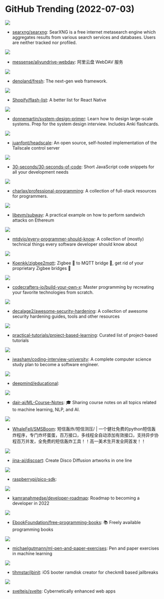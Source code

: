 # GitHub Trending (2022-07-03)

![](https://img.shields.io/badge/Python-New%20131-green?style=flat-square&logo=appveyor)
- [searxng/searxng](https://github.com/searxng/searxng): SearXNG is a free internet metasearch engine which aggregates results from various search services and databases. Users are neither tracked nor profiled.

![](https://img.shields.io/badge/Rust-New%2075-green?style=flat-square&logo=appveyor)
- [messense/aliyundrive-webdav](https://github.com/messense/aliyundrive-webdav): 阿里云盘 WebDAV 服务

![](https://img.shields.io/badge/TypeScript-New%20438-green?style=flat-square&logo=appveyor)
- [denoland/fresh](https://github.com/denoland/fresh): The next-gen web framework.

![](https://img.shields.io/badge/TypeScript-New%20189-green?style=flat-square&logo=appveyor)
- [Shopify/flash-list](https://github.com/Shopify/flash-list): A better list for React Native

![](https://img.shields.io/badge/Python-New%20296-green?style=flat-square&logo=appveyor)
- [donnemartin/system-design-primer](https://github.com/donnemartin/system-design-primer): Learn how to design large-scale systems. Prep for the system design interview. Includes Anki flashcards.

![](https://img.shields.io/badge/Go-New%20118-green?style=flat-square&logo=appveyor)
- [juanfont/headscale](https://github.com/juanfont/headscale): An open source, self-hosted implementation of the Tailscale control server

![](https://img.shields.io/badge/JavaScript-New%20247-green?style=flat-square&logo=appveyor)
- [30-seconds/30-seconds-of-code](https://github.com/30-seconds/30-seconds-of-code): Short JavaScript code snippets for all your development needs

![](https://img.shields.io/badge/Python-New%20234-green?style=flat-square&logo=appveyor)
- [charlax/professional-programming](https://github.com/charlax/professional-programming): A collection of full-stack resources for programmers.

![](https://img.shields.io/badge/Solidity-New%2034-green?style=flat-square&logo=appveyor)
- [libevm/subway](https://github.com/libevm/subway): A practical example on how to perform sandwich attacks on Ethereum

![](https://img.shields.io/badge/none-New%20444-green?style=flat-square&logo=appveyor)
- [mtdvio/every-programmer-should-know](https://github.com/mtdvio/every-programmer-should-know): A collection of (mostly) technical things every software developer should know about

![](https://img.shields.io/badge/JavaScript-New%203-green?style=flat-square&logo=appveyor)
- [Koenkk/zigbee2mqtt](https://github.com/Koenkk/zigbee2mqtt): Zigbee 🐝 to MQTT bridge 🌉, get rid of your proprietary Zigbee bridges 🔨

![](https://img.shields.io/badge/none-New%20198-green?style=flat-square&logo=appveyor)
- [codecrafters-io/build-your-own-x](https://github.com/codecrafters-io/build-your-own-x): Master programming by recreating your favorite technologies from scratch.

![](https://img.shields.io/badge/none-New%20162-green?style=flat-square&logo=appveyor)
- [decalage2/awesome-security-hardening](https://github.com/decalage2/awesome-security-hardening): A collection of awesome security hardening guides, tools and other resources

![](https://img.shields.io/badge/none-New%20176-green?style=flat-square&logo=appveyor)
- [practical-tutorials/project-based-learning](https://github.com/practical-tutorials/project-based-learning): Curated list of project-based tutorials

![](https://img.shields.io/badge/none-New%20170-green?style=flat-square&logo=appveyor)
- [jwasham/coding-interview-university](https://github.com/jwasham/coding-interview-university): A complete computer science study plan to become a software engineer.

![](https://img.shields.io/badge/Jupyter%20Notebook-New%20162-green?style=flat-square&logo=appveyor)
- [deepmind/educational](https://github.com/deepmind/educational): 

![](https://img.shields.io/badge/none-New%20258-green?style=flat-square&logo=appveyor)
- [dair-ai/ML-Course-Notes](https://github.com/dair-ai/ML-Course-Notes): 🎓 Sharing course notes on all topics related to machine learning, NLP, and AI.

![](https://img.shields.io/badge/Python-New%20173-green?style=flat-square&logo=appveyor)
- [WhaleFell/SMSBoom](https://github.com/WhaleFell/SMSBoom): 短信轰炸/短信测压/ | 一个健壮免费的python短信轰炸程序，专门炸坏蛋蛋，百万接口，多线程全自动添加有效接口，支持异步协程百万并发，全免费的短信轰炸工具！！高一美术生开发全网首发！！

![](https://img.shields.io/badge/Python-New%20120-green?style=flat-square&logo=appveyor)
- [jina-ai/discoart](https://github.com/jina-ai/discoart): Create Disco Diffusion artworks in one line

![](https://img.shields.io/badge/C-New%204-green?style=flat-square&logo=appveyor)
- [raspberrypi/pico-sdk](https://github.com/raspberrypi/pico-sdk): 

![](https://img.shields.io/badge/TypeScript-New%20169-green?style=flat-square&logo=appveyor)
- [kamranahmedse/developer-roadmap](https://github.com/kamranahmedse/developer-roadmap): Roadmap to becoming a developer in 2022

![](https://img.shields.io/badge/none-New%20193-green?style=flat-square&logo=appveyor)
- [EbookFoundation/free-programming-books](https://github.com/EbookFoundation/free-programming-books): 📚 Freely available programming books

![](https://img.shields.io/badge/TeX-New%20191-green?style=flat-square&logo=appveyor)
- [michaelgutmann/ml-pen-and-paper-exercises](https://github.com/michaelgutmann/ml-pen-and-paper-exercises): Pen and paper exercises in machine learning

![](https://img.shields.io/badge/C-New%2012-green?style=flat-square&logo=appveyor)
- [tihmstar/jbinit](https://github.com/tihmstar/jbinit): iOS booter ramdisk creator for checkm8 based jailbreaks

![](https://img.shields.io/badge/TypeScript-New%2044-green?style=flat-square&logo=appveyor)
- [sveltejs/svelte](https://github.com/sveltejs/svelte): Cybernetically enhanced web apps

